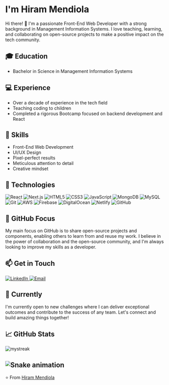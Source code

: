 #  I'm Hiram Mendiola

Hi there! 👋 I'm a passionate Front-End Web Developer with a strong background in Management Information Systems. I love teaching, learning, and collaborating on open-source projects to make a positive impact on the tech community.


## 🎓 Education

- Bachelor in Science in Management Information Systems

## 💻 Experience

- Over a decade of experience in the tech field
- Teaching coding to children
- Completed a rigorous Bootcamp focused on backend development and React

## 🎨 Skills

- Front-End Web Development
- UI/UX Design
- Pixel-perfect results
- Meticulous attention to detail
- Creative mindset

## 🔧 Technologies

<p>
  <img alt="React" src="https://img.shields.io/badge/-React-61DAFB?style=flat-square&logo=react&logoColor=white" />
  <img alt="Next.js" src="https://img.shields.io/badge/-Next.js-000000?style=flat-square&logo=next.js&logoColor=white" />
  <img alt="HTML5" src="https://img.shields.io/badge/-HTML5-E34F26?style=flat-square&logo=html5&logoColor=white" />
  <img alt="CSS3" src="https://img.shields.io/badge/-CSS3-1572B6?style=flat-square&logo=css3&logoColor=white" />
  <img alt="JavaScript" src="https://img.shields.io/badge/-JavaScript-F7DF1E?style=flat-square&logo=javascript&logoColor=black" />
  <img alt="MongoDB" src="https://img.shields.io/badge/-MongoDB-47A248?style=flat-square&logo=mongodb&logoColor=white" />
  <img alt="MySQL" src="https://img.shields.io/badge/-MySQL-4479A1?style=flat-square&logo=mysql&logoColor=white" />
  <img alt="Git" src="https://img.shields.io/badge/-Git-F05032?style=flat-square&logo=git&logoColor=white" />
  <img alt="AWS" src="https://img.shields.io/badge/-AWS-232F3E?style=flat-square&logo=amazon-aws&logoColor=white" />
  <img alt="Firebase" src="https://img.shields.io/badge/-Firebase-FFCA28?style=flat-square&logo=firebase&logoColor=black" />
  <img alt="DigitalOcean" src="https://img.shields.io/badge/-DigitalOcean-0080FF?style=flat-square&logo=digitalocean&logoColor=white" />
  <img alt="Netlify" src="https://img.shields.io/badge/-Netlify-00C7B7?style=flat-square&logo=netlify&logoColor=white" />
  <img alt="GitHub" src="https://img.shields.io/badge/-GitHub-181717?style=flat-square&logo=github&logoColor=white" />
</p>

## 🌟 GitHub Focus

My main focus on GitHub is to share open-source projects and components, enabling others to learn from and reuse my work. I believe in the power of collaboration and the open-source community, and I'm always looking to improve my skills as a developer.

## 📫 Get in Touch

<p>
  <a href="https://www.linkedin.com/in/hirammch/" target="_blank">
    <img alt="LinkedIn" src="https://img.shields.io/badge/-LinkedIn-0077B5?style=flat-square&logo=linkedin&logoColor=white" />
  </a>
  <a href="mailto:mendiolahiram@gmail.com">
    <img alt="Email" src="https://img.shields.io/badge/-Email-D14836?style=flat-square&logo=gmail&logoColor=white" />
  </a>
</p>

## 🚀 Currently

I'm currently open to new challenges where I can deliver exceptional outcomes and contribute to the success of any team. Let's connect and build amazing things together!

## 📈 GitHub Stats

<img src="https://github-readme-streak-stats.herokuapp.com/?user=hirammendiola&theme=tokyonight" alt="mystreak"/>

![Snake animation](https://github.com/hirammendiola/github-readme/blob/output/github-contribution-snake.svg)
---

⭐️ From [Hiram Mendiola](https://github.com/hirammendiola)
